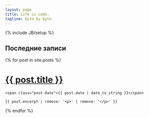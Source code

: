 ```yaml
---
layout: page
title: Life is code.
tagline: byte by byte
---
```

{% include JB/setup %}
    
## Последние записи

<div class="posts">
  {% for post in site.posts %}
  <div class="post">
    <h1 class="post-title">
      <a href="{{ BASE_PATH }}/{{ post.url }}">
        {{ post.title }}
      </a>
    </h1>

    <span class="post-date">{{ post.date | date_to_string }}</span>

    {{ post.excerpt | remove: '<p>' | remove: '</p>' }}
  </div>
  {% endfor %}
</div>